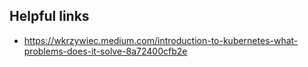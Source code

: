## Helpful links
- https://wkrzywiec.medium.com/introduction-to-kubernetes-what-problems-does-it-solve-8a72400cfb2e